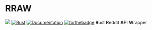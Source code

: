 
# RRAW
[![](http://meritbadge.herokuapp.com/rraw)](https://crates.io/crates/rraw) [![Rust](https://github.com/wherkamp/rraw/actions/workflows/rust.yml/badge.svg)](https://github.com/wherkamp/rraw/actions/workflows/rust.yml)
[![Documentation](https://docs.rs/rraw/badge.svg)](https://docs.rs/rraw)
[![forthebadge](https://forthebadge.com/images/badges/made-with-rust.svg)](https://forthebadge.com)
**R**ust **R**eddit **A**PI **W**rapper

